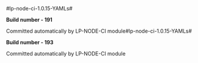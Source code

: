 #lp-node-ci-1.0.15-YAMLs#

**Build number - 191**

 Committed automatically by LP-NODE-CI module#lp-node-ci-1.0.15-YAMLs#

**Build number - 193**

 Committed automatically by LP-NODE-CI module